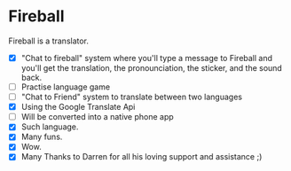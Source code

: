 # Fireball

Fireball is a translator.

+ [x] "Chat to fireball" system where you'll type a message to Fireball and you'll get the translation, the pronounciation, the sticker, and the sound back.
+ [ ] Practise language game
+ [ ] "Chat to Friend" system to translate between two languages
+ [x] Using the Google Translate Api
+ [ ] Will be converted into a native phone app
+ [x] Such language.
+ [x] Many funs.
+ [x] Wow.
+ [x] Many Thanks to Darren for all his loving support and assistance ;)
